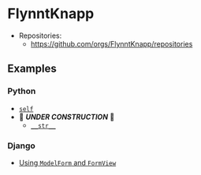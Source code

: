 # FlynntKnapp

* Repositories:
  * <https://github.com/orgs/FlynntKnapp/repositories>

## Examples

### Python

* [`self`](https://github.com/FlynntKnapp/python-self)
* :construction: _**UNDER CONSTRUCTION**_ :construction:
  * [`__str__`](https://github.com/FlynntKnapp/python-dunder-str)

### Django

* [Using `ModelForm` and `FormView`](https://github.com/FlynntKnapp/django-ModelForm-FormView)

<!--

**Here are some ideas to get you started:**

🙋‍♀️ A short introduction - what is your organization all about?
🌈 Contribution guidelines - how can the community get involved?
👩‍💻 Useful resources - where can the community find your docs? Is there anything else the community should know?
🍿 Fun facts - what does your team eat for breakfast?
🧙 Remember, you can do mighty things with the power of [Markdown](https://docs.github.com/github/writing-on-github/getting-started-with-writing-and-formatting-on-github/basic-writing-and-formatting-syntax)
-->
